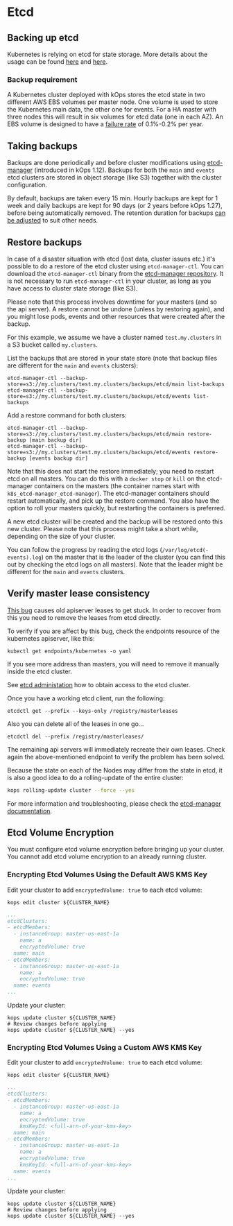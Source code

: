 # Etcd

## Backing up etcd

Kubernetes is relying on etcd for state storage. More details about the usage
can be found [here](https://kubernetes.io/docs/admin/etcd/) and
[here](https://coreos.com/etcd/docs/latest/).

### Backup requirement

A Kubernetes cluster deployed with kOps stores the etcd state in two different
AWS EBS volumes per master node. One volume is used to store the Kubernetes
main data, the other one for events. For a HA master with three nodes this will
result in six volumes for etcd data (one in each AZ). An EBS volume is designed
to have a [failure rate](https://aws.amazon.com/ebs/details/#AvailabilityandDurability)
of 0.1%-0.2% per year.

## Taking backups

Backups are done periodically and before cluster modifications using [etcd-manager](etcd_administration.md)
(introduced in kOps 1.12). Backups for both the `main` and `events` etcd clusters
are stored in object storage (like S3) together with the cluster configuration.

By default, backups are taken every 15 min. Hourly backups are kept for 1 week and
daily backups are kept for 90 days (or 2 years before kOps 1.27), before being automatically removed.
The retention duration for backups [can be adjusted](../cluster_spec.md#etcd-backups-retention)
to suit other needs.

## Restore backups

In case of a disaster situation with etcd (lost data, cluster issues etc.) it's
possible to do a restore of the etcd cluster using `etcd-manager-ctl`.
You can download the `etcd-manager-ctl` binary from the [etcd-manager repository](https://github.com/kopeio/etcd-manager/releases).
It is not necessary to run `etcd-manager-ctl` in your cluster, as long as you have access to cluster state storage (like S3).

Please note that this process involves downtime for your masters (and so the api server).
A restore cannot be undone (unless by restoring again), and you might lose pods, events
and other resources that were created after the backup.

For this example, we assume we have a cluster named `test.my.clusters` in a S3 bucket called `my.clusters`.

List the backups that are stored in your state store (note that backup files are different for the `main` and `events` clusters):

```
etcd-manager-ctl --backup-store=s3://my.clusters/test.my.clusters/backups/etcd/main list-backups
etcd-manager-ctl --backup-store=s3://my.clusters/test.my.clusters/backups/etcd/events list-backups
```

Add a restore command for both clusters:

```
etcd-manager-ctl --backup-store=s3://my.clusters/test.my.clusters/backups/etcd/main restore-backup [main backup dir]
etcd-manager-ctl --backup-store=s3://my.clusters/test.my.clusters/backups/etcd/events restore-backup [events backup dir]
```

Note that this does not start the restore immediately; you need to restart etcd on all masters.
You can do this with a `docker stop` or `kill` on the etcd-manager containers on the masters (the container names start with `k8s_etcd-manager_etcd-manager`).
The etcd-manager containers should restart automatically, and pick up the restore command. You also have the option to roll your masters quickly, but restarting the containers is preferred.

A new etcd cluster will be created and the backup will be
restored onto this new cluster. Please note that this process might take a short while,
depending on the size of your cluster.

You can follow the progress by reading the etcd logs (`/var/log/etcd(-events).log`)
on the master that is the leader of the cluster (you can find this out by checking the etcd logs on all masters).
Note that the leader might be different for the `main` and `events` clusters.

## Verify master lease consistency

[This bug](https://github.com/kubernetes/kubernetes/issues/86812) causes old apiserver leases to get stuck. In order to recover from this you need to remove the leases from etcd directly. 

To verify if you are affect by this bug, check the endpoints resource of the kubernetes apiserver, like this:
```
kubectl get endpoints/kubernetes -o yaml
```

If you see more address than masters, you will need to remove it manually inside the etcd cluster.

See [etcd administation](/operations/etcd_administration) how to obtain access to the etcd cluster.

Once you have a working etcd client, run the following:
```
etcdctl get --prefix --keys-only /registry/masterleases
```

Also you can delete all of the leases in one go... 
```
etcdctl del --prefix /registry/masterleases/
```

The remaining api servers will immediately recreate their own leases. Check again the above-mentioned endpoint to verify the problem has been solved.

Because the state on each of the Nodes may differ from the state in etcd, it is also a good idea to do a rolling-update of the entire cluster:

```sh
kops rolling-update cluster --force --yes
```

For more information and troubleshooting, please check the [etcd-manager documentation](https://github.com/kubernetes-sigs/etcdadm/tree/master/etcd-manager).

## Etcd Volume Encryption

You must configure etcd volume encryption before bringing up your cluster. You cannot add etcd volume encryption to an already running cluster.

### Encrypting Etcd Volumes Using the Default AWS KMS Key

Edit your cluster to add `encryptedVolume: true` to each etcd volume:

`kops edit cluster ${CLUSTER_NAME}`

```yaml
...
etcdClusters:
- etcdMembers:
  - instanceGroup: master-us-east-1a
    name: a
    encryptedVolume: true
  name: main
- etcdMembers:
  - instanceGroup: master-us-east-1a
    name: a
    encryptedVolume: true
  name: events
...
```

Update your cluster:

```
kops update cluster ${CLUSTER_NAME}
# Review changes before applying
kops update cluster ${CLUSTER_NAME} --yes
```

### Encrypting Etcd Volumes Using a Custom AWS KMS Key

Edit your cluster to add `encryptedVolume: true` to each etcd volume:

`kops edit cluster ${CLUSTER_NAME}`

```yaml
...
etcdClusters:
- etcdMembers:
  - instanceGroup: master-us-east-1a
    name: a
    encryptedVolume: true
    kmsKeyId: <full-arn-of-your-kms-key>
  name: main
- etcdMembers:
  - instanceGroup: master-us-east-1a
    name: a
    encryptedVolume: true
    kmsKeyId: <full-arn-of-your-kms-key>
  name: events
...
```

Update your cluster:

```
kops update cluster ${CLUSTER_NAME}
# Review changes before applying
kops update cluster ${CLUSTER_NAME} --yes
```
